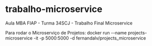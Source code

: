 # trabalho-microservice
Aula MBA FIAP - Turma 34SCJ - Trabalho Final Microservice


Para rodar o Microserviço de Projetos:
docker run --name projects-microservice -it -p 5000:5000 -d fernandalv/projects_microservice
